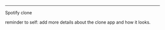 --------------------------
Spotify clone

reminder to self: add more details about the clone app and how it looks.
